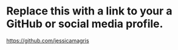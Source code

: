 # Replace this with a link to your a GitHub or social media profile.
https://github.com/jessicamagris
